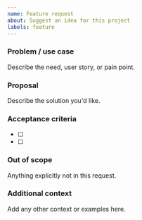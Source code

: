 ```yaml
---
name: Feature request
about: Suggest an idea for this project
labels: feature
---
```


### Problem / use case
Describe the need, user story, or pain point.

### Proposal
Describe the solution you'd like.

### Acceptance criteria
- [ ] 
- [ ] 

### Out of scope
Anything explicitly not in this request.

### Additional context
Add any other context or examples here.

